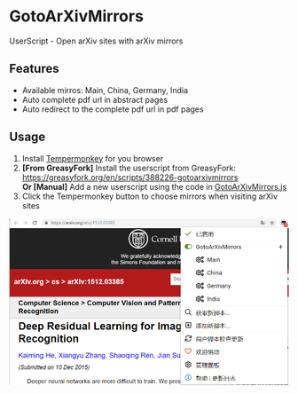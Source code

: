 # GotoArXivMirrors
UserScript - Open arXiv sites with arXiv mirrors

## Features
- Available mirros: Main, China, Germany, India
- Auto complete pdf url in abstract pages
- Auto redirect to the complete pdf url in pdf pages

## Usage
1. Install [Tempermonkey](https://www.tampermonkey.net/) for you browser
2. **[From GreasyFork]** Install the userscript from GreasyFork: https://greasyfork.org/en/scripts/388226-gotoarxivmirrors  
**Or [Manual]** Add a new userscript using the code in [GotoArXivMirrors.js](./GotoArXivMirrors.js)
3. Click the Tempermonkey button to choose mirrors when visiting arXiv sites
  
![usage](./img/usage.png)
